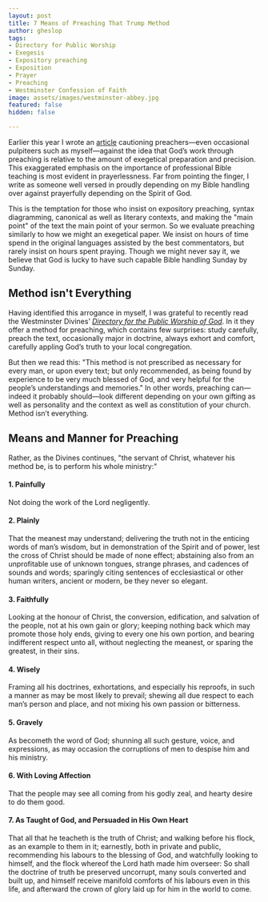 ```yaml
---
layout: post
title: 7 Means of Preaching That Trump Method
author: gheslop
tags:
- Directory for Public Worship
- Exegesis
- Expository preaching
- Exposition
- Prayer
- Preaching
- Westminster Confession of Faith
image: assets/images/westminster-abbey.jpg
featured: false
hidden: false

---
```

Earlier this year I wrote an [article](https://rekindle.co.za/content/2022-04-28-preaching-great-exegesis-without-prayer-is-public-speaking "Prayerless Preaching is Mere Public Speaking") cautioning preachers—even occasional pulpiteers such as myself—against the idea that God’s work through preaching is relative to the amount of exegetical preparation and precision. This exaggerated emphasis on the importance of professional Bible teaching is most evident in prayerlessness. Far from pointing the finger, I write as someone well versed in proudly depending on my Bible handling over against prayerfully depending on the Spirit of God.

This is the temptation for those who insist on expository preaching, syntax diagramming, canonical as well as literary contexts, and making the "main point" of the text the main point of your sermon. So we evaluate preaching similarly to how we might an exegetical paper. We insist on hours of time spend in the original languages assisted by the best commentators, but rarely insist on hours spent praying. Though we might never say it, we believe that God is lucky to have such capable Bible handling Sunday by Sunday.

## Method isn't Everything

Having identified this arrogance in myself, I was grateful to recently read the Westminster Divines’ [_Directory for the Public Worship of God_](https://thewestminsterstandard.org/directory-for-the-publick-worship-of-god/#5 "Westminster: Directory for Public Worship of God"). In it they offer a method for preaching, which contains few surprises: study carefully, preach the text, occasionally major in doctrine, always exhort and comfort, carefully appling God’s truth to your local congregation.

But then we read this: "This method is not prescribed as necessary for every man, or upon every text; but only recommended, as being found by experience to be very much blessed of God, and very helpful for the people’s understandings and memories." In other words, preaching can—indeed it probably should—look different depending on your own gifting as well as personality and the context as well as constitution of your church. Method isn’t everything.

## Means and Manner for Preaching

Rather, as the Divines continues, "the servant of Christ, whatever his method be, is to perform his whole ministry:"

#### 1. Painfully

Not doing the work of the Lord negligently.

#### 2. Plainly

That the meanest may understand; delivering the truth not in the enticing words of man’s wisdom, but in demonstration of the Spirit and of power, lest the cross of Christ should be made of none effect; abstaining also from an unprofitable use of unknown tongues, strange phrases, and cadences of sounds and words; sparingly citing sentences of ecclesiastical or other human writers, ancient or modern, be they never so elegant.

#### 3. Faithfully

Looking at the honour of Christ, the conversion, edification, and salvation of the people, not at his own gain or glory; keeping nothing back which may promote those holy ends, giving to every one his own portion, and bearing indifferent respect unto all, without neglecting the meanest, or sparing the greatest, in their sins.

#### 4. Wisely

Framing all his doctrines, exhortations, and especially his reproofs, in such a manner as may be most likely to prevail; shewing all due respect to each man’s person and place, and not mixing his own passion or bitterness.

#### 5. Gravely

As becometh the word of God; shunning all such gesture, voice, and expressions, as may occasion the corruptions of men to despise him and his ministry.

#### 6. With Loving Affection

That the people may see all coming from his godly zeal, and hearty desire to do them good.

#### 7. As Taught of God, and Persuaded in His Own Heart

That all that he teacheth is the truth of Christ; and walking before his flock, as an example to them in it; earnestly, both in private and public, recommending his labours to the blessing of God, and watchfully looking to himself, and the flock whereof the Lord hath made him overseer: So shall the doctrine of truth be preserved uncorrupt, many souls converted and built up, and himself receive manifold comforts of his labours even in this life, and afterward the crown of glory laid up for him in the world to come.